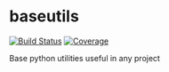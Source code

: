 # baseutils

[![Build Status](https://dev.azure.com/msplanchard/baseutils/_apis/build/status/mplanchard.baseutils?branchName=master)](https://dev.azure.com/msplanchard/baseutils/_build/latest?definitionId=4&branchName=master)
[![Coverage](https://img.shields.io/azure-devops/coverage/msplanchard/baseutils/4)](https://dev.azure.com/msplanchard/baseutils/_build/latest?definitionId=4&branchName=master)

Base python utilities useful in any project
